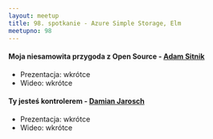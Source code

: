 ```yaml
---
layout: meetup
title: 98. spotkanie - Azure Simple Storage, Elm
meetupno: 98
---
```


#### Moja niesamowita przygoda z Open Source - [Adam Sitnik](https://twitter.com/SitnikAdam)
* Prezentacja: wkrótce
* Wideo: wkrótce

#### Ty jesteś kontrolerem - [Damian Jarosch](https://twitter.com/flatplanet.pl)
* Prezentacja: wkrótce
* Wideo: wkrótce
